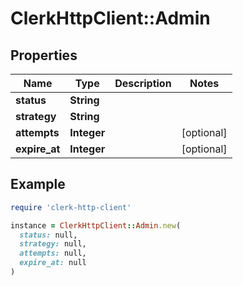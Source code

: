 # ClerkHttpClient::Admin

## Properties

| Name | Type | Description | Notes |
| ---- | ---- | ----------- | ----- |
| **status** | **String** |  |  |
| **strategy** | **String** |  |  |
| **attempts** | **Integer** |  | [optional] |
| **expire_at** | **Integer** |  | [optional] |

## Example

```ruby
require 'clerk-http-client'

instance = ClerkHttpClient::Admin.new(
  status: null,
  strategy: null,
  attempts: null,
  expire_at: null
)
```

